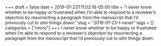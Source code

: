 +++draft = falsedate = 2019-01-23T11:02:16-05:00title = "I never know whether to be happy or frustrated when I’m able to respond to a reviewer’s objection by resurrecting a paragraph from the manuscript that I’d previously cut to slim things down."slug = "2019-01-23-I-never"tags = []categories = ["micro"]+++I never know whether to be happy or frustrated when I’m able to respond to a reviewer’s objection by resurrecting a paragraph from the manuscript that I’d previously cut to slim things down.